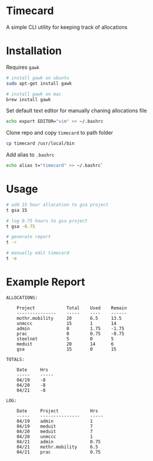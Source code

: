 # Timecard
A simple CLI utility for keeping track of allocations

# Installation
Requires `gawk`

```bash
# install gawk on ubuntu 
sudo apt-get install gawk

# install gawk on mac
brew install gawk
```

Set default text editor for manually chaning allocations file

```bash
echo export EDITOR="vim" >> ~/.bashrc
```

Clone repo and copy `timecard` to path folder

```bash
cp timecard /usr/local/bin
```

Add alias to `.bashrc`

```bash
echo alias t="timecard" >> ~/.bashrc`
```

# Usage

```bash
# add 15 hour allocation to gsa project
t gsa 15

# log 0.75 hours to gsa project
t gsa -0.75

# generate report
t -r

# manually edit timecard
t -e
```

# Example Report

```
ALLOCATIONS:

    Project            Total    Used    Remain
    ---------------    -----    ----    ------
    mothr.mobility     20       6.5     13.5  
    unmccc             15       1       14    
    admin              0        1.75    -1.75 
    prac               0        0.75    -0.75 
    steelnet           5        0       5     
    meduit             20       14      6     
    gsa                15       0       15    

TOTALS:

    Date     Hrs  
    -----    -----
    04/19    -8   
    04/20    -8   
    04/21    -8   

LOG:

    Date     Project            Hrs  
    -----    ---------------    -----
    04/19    admin              1    
    04/19    meduit             7    
    04/20    meduit             7    
    04/20    unmccc             1    
    04/21    admin              0.75 
    04/21    mothr.mobility     6.5  
    04/21    prac               0.75 
```
